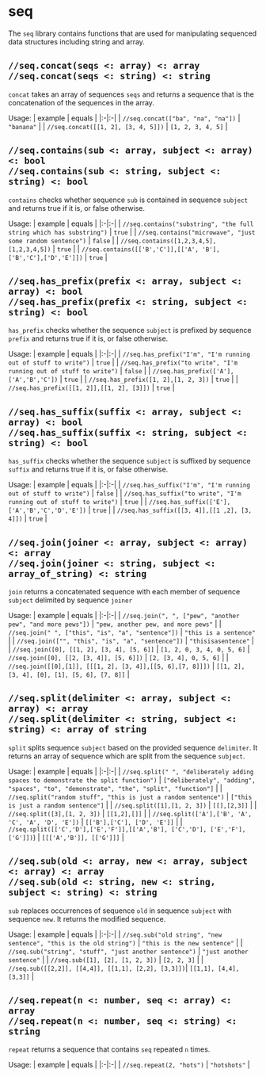 # seq

The `seq` library contains functions that are used for manipulating sequenced data structures including string and array.

## `//seq.concat(seqs <: array) <: array` <br/> `//seq.concat(seqs <: string) <: string`

`concat` takes an array of sequences `seqs` and returns a sequence that is
the concatenation of the sequences in the array.

Usage:
| example | equals |
|:-|:-|
| `//seq.concat(["ba", "na", "na"])` | `"banana"` |
| `//seq.concat([[1, 2], [3, 4, 5]])` | `[1, 2, 3, 4, 5]` |

## `//seq.contains(sub <: array, subject <: array) <: bool` <br/> `//seq.contains(sub <: string, subject <: string) <: bool`

`contains` checks whether sequence `sub` is contained in sequence `subject` and returns true if it is, or false otherwise.

Usage:
| example | equals |
|:-|:-|
| `//seq.contains("substring", "the full string which has substring")` | `true` |
| `//seq.contains("microwave", "just some random sentence")` | `false` |
| `//seq.contains([1,2,3,4,5], [1,2,3,4,5])` | `true` |
| `//seq.contains([['B','C']],[['A', 'B'], ['B','C'],['D','E']])` | `true` |

## `//seq.has_prefix(prefix <: array, subject <: array) <: bool` <br/> `//seq.has_prefix(prefix <: string, subject <: string) <: bool`

`has_prefix` checks whether the sequence `subject` is prefixed by sequence `prefix` and returns true if it is, or false otherwise.

Usage:
| example | equals |
|:-|:-|
| `//seq.has_prefix("I'm", "I'm running out of stuff to write")` | `true` |
| `//seq.has_prefix("to write", "I'm running out of stuff to write")` | `false` |
| `//seq.has_prefix(['A'],['A','B','C'])` | `true` |
| `//seq.has_prefix([1, 2],[1, 2, 3])` | `true` |
| `//seq.has_prefix([[1, 2]],[[1, 2], [3]])` | `true` |


## `//seq.has_suffix(suffix <: array, subject <: array) <: bool` <br/> `//seq.has_suffix(suffix <: string, subject <: string) <: bool` 

`has_suffix` checks whether the sequence `subject` is suffixed by sequence `suffix` and returns true if it is, or false otherwise.

Usage:
| example | equals |
|:-|:-|
| `//seq.has_suffix("I'm", "I'm running out of stuff to write")` | `false` |
| `//seq.has_suffix("to write", "I'm running out of stuff to write")` | `true` |
| `//seq.has_suffix(['E'],['A','B','C','D','E'])` | `true` |
| `//seq.has_suffix([[3, 4]],[[1 ,2], [3, 4]])` | `true` |

## `//seq.join(joiner <: array, subject <: array) <: array` <br/> `//seq.join(joiner <: string, subject <: array_of_string) <: string`

`join` returns a concatenated sequence with each member of sequence `subject` delimited by sequence `joiner`

Usage:
| example | equals |
|:-|:-|
| `//seq.join(", ", ["pew", "another pew", "and more pews"])` | `"pew, another pew, and more pews"` |
| `//seq.join(" ", ["this", "is", "a", "sentence"])` | `"this is a sentence"` |
| `//seq.join(["", "this", "is", "a", "sentence"])` | `"thisisasentence"` |
| `//seq.join([0], [[1, 2], [3, 4], [5, 6]]` | `[1, 2, 0, 3, 4, 0, 5, 6]` 
| `//seq.join([0], [[2, [3, 4]], [5, 6]])` | `[2, [3, 4], 0, 5, 6]` |
| `//seq.join([[0],[1]], [[[1, 2], [3, 4]],[[5, 6],[7, 8]]])` | `[[1, 2], [3, 4], [0], [1], [5, 6], [7, 8]]` |

## `//seq.split(delimiter <: array, subject <: array) <: array` <br/> `//seq.split(delimiter <: string, subject <: string) <: array of string`

`split` splits sequence `subject` based on the provided sequence `delimiter`. It returns an array of sequence which are split from the sequence `subject`.

Usage:
| example | equals |
|:-|:-|
| `//seq.split(" ", "deliberately adding spaces to demonstrate the split function")` | `["deliberately", "adding", "spaces", "to", "demonstrate", "the", "split", "function"]` |
| `//seq.split("random stuff", "this is just a random sentence")` | `["this is just a random sentence"]` |
| `//seq.split([1],[1, 2, 3])` | `[[],[2,3]]` |
| `//seq.split([3],[1, 2, 3])` | `[[1,2],[]]` |
| `//seq.split(['A'],['B', 'A', 'C', 'A', 'D', 'E'])` | `[['B'],['C'], ['D', 'E']]` |
| `//seq.split([['C','D'],['E','F']],[['A','B'], ['C','D'], ['E','F'], ['G']])`) | `[[['A','B']], [['G']]]` |

## `//seq.sub(old <: array, new <: array, subject <: array) <: array` <br/> `//seq.sub(old <: string, new <: string, subject <: string) <: string`

`sub` replaces occurrences of sequence `old` in sequence `subject` with sequence `new`. It returns the modified sequence.

Usage:
| example | equals |
|:-|:-|
| `//seq.sub("old string", "new sentence", "this is the old string")` | `"this is the new sentence"` |
| `//seq.sub("string", "stuff", "just another sentence")` | `"just another sentence"` |
| `//seq.sub([1], [2], [1, 2, 3])` | `[2, 2, 3]` |
| `//seq.sub([[2,2]], [[4,4]], [[1,1], [2,2], [3,3]])`| `[[1,1], [4,4], [3,3]]` |

## `//seq.repeat(n <: number, seq <: array) <: array` <br/> `//seq.repeat(n <: number, seq <: string) <: string`

`repeat` returns a sequence that contains `seq` repeated `n` times.

Usage:
| example | equals |
|:-|:-|
| `//seq.repeat(2, "hots")` | `"hotshots"` |
